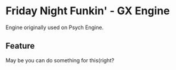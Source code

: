 # Friday Night Funkin' - GX Engine
Engine originally used on Psych Engine.

## Feature
May be you can do something for this(right?
